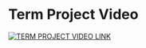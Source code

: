 # Term Project Video
[![TERM PROJECT VIDEO LINK](https://img.youtube.com/vi/iPZlJiirXOg/0.jpg)](https://www.youtube.com/watch?v=iPZlJiirXOg)

